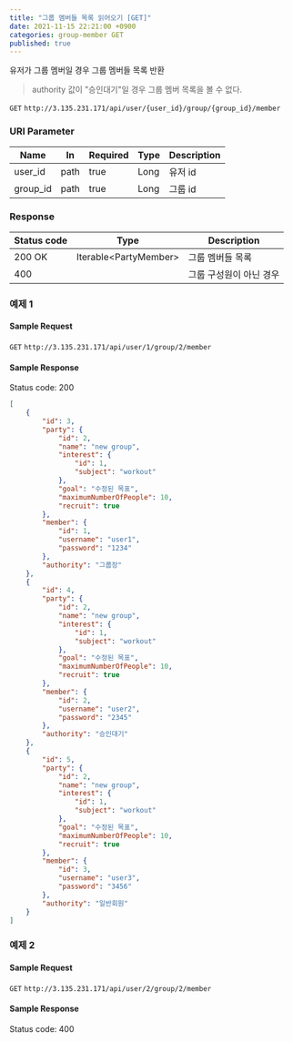 ```yaml
---
title: "그룹 멤버들 목록 읽어오기 [GET]"
date: 2021-11-15 22:21:00 +0900
categories: group-member GET
published: true
---
```


유저가 그룹 멤버일 경우 그룹 멤버들 목록 반환

> authority 값이 "승인대기"일 경우 그룹 멤버 목록을 볼 수 없다.

`GET` `http://3.135.231.171/api/user/{user_id}/group/{group_id}/member`

### URI Parameter

| Name     | In   | Required | Type | Description |
| -------- | ---- | -------- | ---- | ----------- |
| user_id  | path | true     | Long | 유저 id     |
| group_id | path | true     | Long | 그룹 id     |

### Response

| Status code | Type                   | Description             |
| ----------- | ---------------------- | ----------------------- |
| 200 OK      | Iterable\<PartyMember> | 그룹 멤버들 목록        |
| 400         |                        | 그룹 구성원이 아닌 경우 |



### 예제 1

#### Sample Request

`GET` `http://3.135.231.171/api/user/1/group/2/member`

#### Sample Response

Status code: 200

```json
[
    {
        "id": 3,
        "party": {
            "id": 2,
            "name": "new group",
            "interest": {
                "id": 1,
                "subject": "workout"
            },
            "goal": "수정된 목표",
            "maximumNumberOfPeople": 10,
            "recruit": true
        },
        "member": {
            "id": 1,
            "username": "user1",
            "password": "1234"
        },
        "authority": "그룹장"
    },
    {
        "id": 4,
        "party": {
            "id": 2,
            "name": "new group",
            "interest": {
                "id": 1,
                "subject": "workout"
            },
            "goal": "수정된 목표",
            "maximumNumberOfPeople": 10,
            "recruit": true
        },
        "member": {
            "id": 2,
            "username": "user2",
            "password": "2345"
        },
        "authority": "승인대기"
    },
    {
        "id": 5,
        "party": {
            "id": 2,
            "name": "new group",
            "interest": {
                "id": 1,
                "subject": "workout"
            },
            "goal": "수정된 목표",
            "maximumNumberOfPeople": 10,
            "recruit": true
        },
        "member": {
            "id": 3,
            "username": "user3",
            "password": "3456"
        },
        "authority": "일반회원"
    }
]
```



### 예제 2

#### Sample Request

`GET` `http://3.135.231.171/api/user/2/group/2/member`

#### Sample Response

Status code: 400

```json

```


